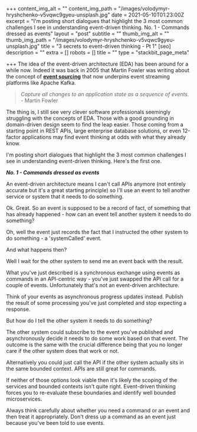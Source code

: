 +++
content_img_alt = ""
content_img_path = "/images/volodymyr-hryshchenko-v5vqwc9gyeu-unsplash.jpg"
date = 2021-05-10T01:23:00Z
excerpt = "I'm posting short dialogues that highlight the 3 most common challenges I see in understanding event-driven thinking. No. 1 - Commands dressed as events"
layout = "post"
subtitle = ""
thumb_img_alt = ""
thumb_img_path = "/images/volodymyr-hryshchenko-v5vqwc9gyeu-unsplash.jpg"
title = "3 secrets to event-driven thinking - Pt 1"
[seo]
description = ""
extra = []
robots = []
title = ""
type = "stackbit_page_meta"

+++
The idea of the event-driven architecture (EDA) has been around for a while now. Indeed it was back in 2005 that Martin Fowler was writing about the concept of [**event sourcing**](https://martinfowler.com/eaaDev/EventSourcing.html) that now underpins event streaming platforms like Apache Kafka.

> _Capture all changes to an application state as a sequence of events. -_ Martin Fowler

The thing is, I still see very clever software professionals seemingly struggling with the concepts of EDA. Those with a good grounding in domain-driven design seem to find the leap easier. Those coming from a starting point in REST APIs, large enterprise database solutions, or even 12-factor applications may find event thinking at odds with what they already know.

I'm posting short dialogues that highlight the 3 most common challenges I see in understanding event-driven thinking. Here's the first one.

**_No. 1 - Commands dressed as events_**

An event-driven architecture means I can't call APIs anymore (not entirely accurate but it's a great starting principle) so I'll use an event to tell another service or system that it needs to do something.

Ok. Great. So an event is supposed to be a record of fact, of something that has already happened - how can an event tell another system it needs to do something?

Oh, well the event just records the fact that I instructed the other system to do something - a 'systemCalled' event.

And what happens then?

Well I wait for the other system to send me an event back with the result.

What you've just described is a synchronous exchange using events as commands in an API-centric way - you've just swapped the API call for a couple of events. Unfortunately that's not an event-driven architecture.

Think of your events as asynchronous progress updates instead. Publish the result of some processing you've just completed and stop expecting a response.

But how do I tell the other system it needs to do something?

The other system could subscribe to the event you've published and asynchronously decide it needs to do some work based on that event. The outcome is the same with the crucial difference being that you no longer care if the other system does that work or not.

Alternatively you could just call the API if the other system actually sits in the same bounded context. APIs are still great for commands.

If neither of those options look viable then it's likely the scoping of the services and bounded contexts isn't quite right. Event-driven thinking forces you to re-evaluate these boundaries and identify well bounded microservices.

Always think carefully about whether you need a command or an event and then treat it appropriately. Don't dress up a command as an event just because you've been told to use events.